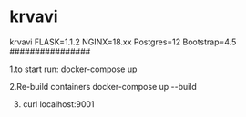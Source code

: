 # krvavi
krvavi 
FLASK=1.1.2
NGINX=18.xx
Postgres=12
Bootstrap=4.5
################

1.to start run:
docker-compose up

2.Re-build containers
docker-compose up --build

3. curl localhost:9001